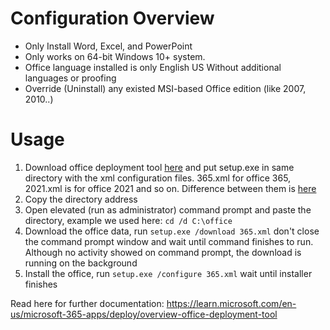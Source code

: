 # Configuration Overview 
- Only Install Word, Excel, and PowerPoint
- Only works on 64-bit Windows 10+ system.
- Office language installed is only English US Without additional languages or proofing
- Override (Uninstall) any existed MSI-based Office edition (like 2007, 2010..)

# Usage
1. Download office deployment tool [here](http://go.microsoft.com/fwlink/?LinkId=691958) and put setup.exe in same directory with the xml configuration files. 365.xml for office 365, 2021.xml is for office 2021 and so on. Difference between them is [here](https://support.microsoft.com/en-us/office/what-s-the-difference-between-microsoft-365-and-office-2024-ed447ebf-6060-46f9-9e90-a239bd27eb96)
2. Copy the directory address
3. Open elevated (run as administrator) command prompt and paste the directory, example we used here: `cd /d C:\office`
4. Download the office data, run `setup.exe /download 365.xml` don't close the command prompt window and wait until command finishes to run. Although no activity showed on command prompt, the download is running on the background
5. Install the office, run `setup.exe /configure 365.xml` wait until installer finishes

Read here for further documentation:
https://learn.microsoft.com/en-us/microsoft-365-apps/deploy/overview-office-deployment-tool
